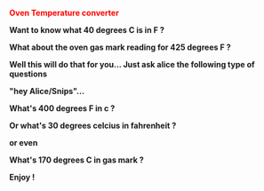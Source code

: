 <span style="color: #ff0000;"><strong>Oven Temperature converter </span>

Want to know what 40 degrees C is in F ?

What about the oven gas mark reading for 425 degrees F ?

Well this will do that for you... Just ask alice the following type of questions

"hey Alice/Snips"...

What's 400 degrees F in c ?

Or what's 30 degrees celcius in fahrenheit ?

or even 

What's 170 degrees C in gas mark ?

Enjoy !
